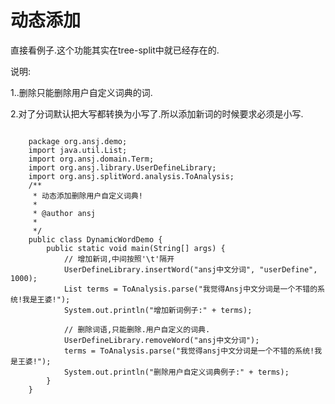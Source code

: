 # 动态添加

直接看例子.这个功能其实在tree-split中就已经存在的.

说明:

1..删除只能删除用户自定义词典的词.

2.对了分词默认把大写都转换为小写了.所以添加新词的时候要求必须是小写.
<pre><code>
	package org.ansj.demo;
	import java.util.List;
	import org.ansj.domain.Term;
	import org.ansj.library.UserDefineLibrary;
	import org.ansj.splitWord.analysis.ToAnalysis;
	/**
	 * 动态添加删除用户自定义词典!
	 * 
	 * @author ansj
	 * 
	 */
	public class DynamicWordDemo {
		public static void main(String[] args) {
			// 增加新词,中间按照'\t'隔开
			UserDefineLibrary.insertWord("ansj中文分词", "userDefine", 1000);
			List<Term> terms = ToAnalysis.parse("我觉得Ansj中文分词是一个不错的系统!我是王婆!");
			System.out.println("增加新词例子:" + terms);
	
			// 删除词语,只能删除.用户自定义的词典.
			UserDefineLibrary.removeWord("ansj中文分词");
			terms = ToAnalysis.parse("我觉得ansj中文分词是一个不错的系统!我是王婆!");
			System.out.println("删除用户自定义词典例子:" + terms);
		}
	}

</pre></code>
